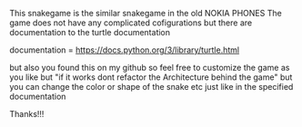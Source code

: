 This snakegame is the similar snakegame in the old NOKIA PHONES 
The game does not have any complicated cofigurations but there are documentation to the turtle documentation

documentation = https://docs.python.org/3/library/turtle.html

but also you found this on my github so feel free to customize the game as you like 
but "if it works dont refactor the Architecture behind the game" but you can change the color or shape of the snake etc just like in the specified documentation

Thanks!!!